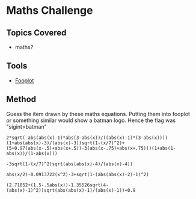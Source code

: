 # Maths Challenge

## Topics Covered

* maths?

## Tools

* [Fooplot](fooplot.com) 

## Method

Guess the item drawn by these maths equations. Putting them into fooplot or something similar would show a batman logo. Hence the flag was "sigint>batman"

```
2*sqrt(-abs(abs(x)-1)*abs(3-abs(x))/((abs(x)-1)*(3-abs(x))))(1+abs(abs(x)-3)/(abs(x)-3))sqrt(1-(x/7)^2)+(5+0.97(abs(x-.5)+abs(x+.5))-3(abs(x-.75)+abs(x+.75)))(1+abs(1-abs(x))/(1-abs(x)))

-3sqrt(1-(x/7)^2)sqrt(abs(abs(x)-4)/(abs(x)-4))

abs(x/2)-0.0913722(x^2)-3+sqrt(1-(abs(abs(x)-2)-1)^2)

(2.71052+(1.5-.5abs(x))-1.35526sqrt(4-(abs(x)-1)^2))sqrt(abs(abs(x)-1)/(abs(x)-1))+0.9 
```
